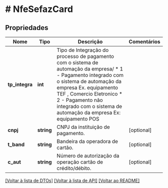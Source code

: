 # # NfeSefazCard

## Propriedades

Nome | Tipo | Descrição | Comentários
------------ | ------------- | ------------- | -------------
**tp_integra** | **int** | Tipo de Integração do processo de pagamento com o sistema de automação da empresa/  * 1 - Pagamento integrado com o sistema de automação da empresa Ex. equipamento TEF , Comercio Eletronico  * 2 - Pagamento não integrado com o sistema de automação da empresa Ex: equipamento POS |
**cnpj** | **string** | CNPJ da instituição de pagamento. | [optional]
**t_band** | **string** | Bandeira da operadora de cartão. | [optional]
**c_aut** | **string** | Número de autorização da operação cartão de crédito/débito. | [optional]

[[Voltar à lista de DTOs]](../../README.md#models) [[Voltar à lista de API]](../../README.md#endpoints) [[Voltar ao README]](../../README.md)
